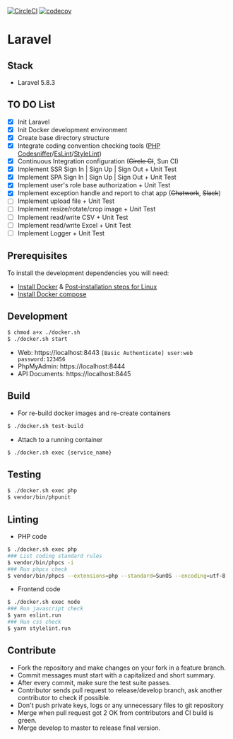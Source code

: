 [![CircleCI](https://circleci.com/gh/euclid1990/laravel.svg?style=svg&circle-token=9b60b9bc13cffa647fa4ed7b4e70c07b0b7cba34)](https://circleci.com/gh/euclid1990/laravel)
[![codecov](https://codecov.io/gh/euclid1990/laravel/branch/master/graph/badge.svg?token=YEH69pYmyV)](https://codecov.io/gh/euclid1990/laravel)

# Laravel

## Stack

- Laravel 5.8.3

## TO DO List

- [x] Init Laravel
- [x] Init Docker development environment
- [x] Create base directory structure
- [x] Integrate coding convention checking tools ([PHP Codesniffer](https://github.com/squizlabs/PHP_CodeSniffer)/[EsLint](https://github.com/standard/eslint-config-standard)/[StyleLint](https://github.com/stylelint/stylelint-config-standard))
- [x] Continuous Integration configuration (~~Circle CI~~, Sun CI)
- [x] Implement SSR Sign In | Sign Up | Sign Out + Unit Test
- [x] Implement SPA Sign In | Sign Up | Sign Out + Unit Test
- [x] Implement user's role base authorization + Unit Test
- [x] Implement exception handle and report to chat app (~~Chatwork~~, ~~Slack~~)
- [ ] Implement upload file + Unit Test
- [ ] Implement resize/rotate/crop image + Unit Test
- [ ] Implement read/write CSV + Unit Test
- [ ] Implement read/write Excel + Unit Test
- [ ] Implement Logger + Unit Test

## Prerequisites

To install the development dependencies you will need:

- [Install Docker](https://docs.docker.com/install/linux/docker-ce/ubuntu/) & [Post-installation steps for Linux](https://docs.docker.com/install/linux/linux-postinstall/)
- [Install Docker compose](https://docs.docker.com/compose/install/)

## Development

```zsh
$ chmod a+x ./docker.sh
$ ./docker.sh start
```

- Web: https://localhost:8443 `[Basic Authenticate] user:web password:123456`
- PhpMyAdmin: https://localhost:8444
- API Documents: https://localhost:8445

## Build

- For re-build docker images and re-create containers
```zsh
$ ./docker.sh test-build
```
- Attach to a running container
```zsh
$ ./docker.sh exec {service_name}
```

## Testing

```zsh
$ ./docker.sh exec php
$ vendor/bin/phpunit
```

## Linting

- PHP code
```zsh
$ ./docker.sh exec php
### List coding standard rules
$ vendor/bin/phpcs -i
### Run phpcs check
$ vendor/bin/phpcs --extensions=php --standard=SunOS --encoding=utf-8 .
```
- Frontend code
```zsh
$ ./docker.sh exec node
### Run javascript check
$ yarn eslint.run
### Run css check
$ yarn stylelint.run
```

## Contribute

- Fork the repository and make changes on your fork in a feature branch.
- Commit messages must start with a capitalized and short summary.
- After every commit, make sure the test suite passes.
- Contributor sends pull request to release/develop branch, ask another contributor to check if possible.
- Don't push private keys, logs or any unnecessary files to git repository
- Merge when pull request got 2 OK from contributors and CI build is green.
- Merge develop to master to release final version.
